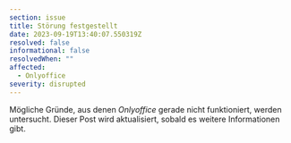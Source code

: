 ```yaml
---
section: issue
title: Störung festgestellt
date: 2023-09-19T13:40:07.550319Z
resolved: false
informational: false
resolvedWhen: ""
affected:
  - Onlyoffice
severity: disrupted
---
```

Mögliche Gründe, aus denen *Onlyoffice* gerade nicht funktioniert, werden untersucht. Dieser Post wird aktualisiert, sobald es weitere Informationen gibt.

        